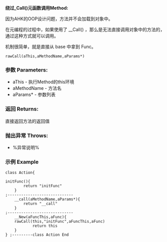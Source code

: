 **绕过_Call()元函数调用Method:**

因为AHK的OOP设计问题，方法并不会加载到对象中。 

在元编程的过程中，如果使用了 __Call() ，那么是无法直接调用对象中的方法的，通过这种方式就可以调用。

机制很简单，就是直接从 base 中拿到 Func。

```autohotkey
rawCall(aThis,aMethodName,aParams*)
```

### 参数 Parameters: 

- aThis - 执行Method的this环境
- aMethodName - 方法名
- aParams* - 参数列表 

### 返回 Returns: 
直接返回方法的返回值
### 抛出异常 Throws: 
- %异常说明%
### 示例 Example
```autohotkey
class Action{

initFunc(){
		return "initFunc"
	}
;----------------------------- 	
	__call(aMethodName,aParams*){
		return "__call"
	}
;-----------------------------
	__New(aFuncThis,aFunc){
	rawCall(this,"initFunc",aFuncThis,aFunc)
			return this
	}
} ;---------class Action End
```